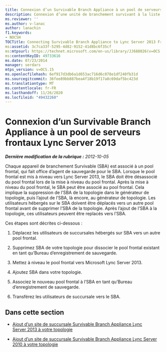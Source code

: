 ```yaml
---
title: Connexion d’un Survivable Branch Appliance à un pool de serveurs frontaux Lync Server 2013
description: Connexion d’une unité de branchement survivant à la liste frontale Lync Server 2013.
ms.reviewer: ''
ms.author: v-lanac
author: lanachin
f1.keywords:
- NOCSH
TOCTitle: Connecting Survivable Branch Appliance to Lync Server 2013 Front End pool
ms:assetid: 3c7ca33f-5295-4d82-9152-41d8bc6f35cf
ms:mtpsurl: https://technet.microsoft.com/en-us/library/JJ688026(v=OCS.15)
ms:contentKeyID: 49733616
ms.date: 07/23/2014
manager: serdars
mtps_version: v=OCS.15
ms.openlocfilehash: 6ef917d3db6a1d653ac716d6c078e1df240fb31d
ms.sourcegitcommit: 36fee89bb887bea4f18b19f17a8c69daf5bc423d
ms.translationtype: MT
ms.contentlocale: fr-FR
ms.lasthandoff: 11/26/2020
ms.locfileid: "49432260"
---
```

# <a name="connecting-survivable-branch-appliance-to-lync-server-2013-front-end-pool"></a>Connexion d’un Survivable Branch Appliance à un pool de serveurs frontaux Lync Server 2013

<div data-xmlns="http://www.w3.org/1999/xhtml">

<div class="topic" data-xmlns="http://www.w3.org/1999/xhtml" data-msxsl="urn:schemas-microsoft-com:xslt" data-cs="https://msdn.microsoft.com/">

<div data-asp="https://msdn2.microsoft.com/asp">



</div>

<div id="mainSection">

<div id="mainBody">

<span> </span>

_**Dernière modification de la rubrique :** 2012-10-05_

Chaque appareil de branchement Survivable (SBA) est associé à un pool frontal, qui fait office d’agent de sauvegarde pour le SBA. Lorsque le pool frontal est mis à niveau vers Lync Server 2013, le SBA doit être désassocié du pool frontal lors de la mise à niveau du pool frontal. Après la mise à niveau du pool frontal, le SBA peut être associé au pool frontal. Cela implique la suppression de l’SBA de la topologie dans le générateur de topologie, puis l’ajout de l’SBA, là encore, au générateur de topologie. Les utilisateurs hébergés sur le SBA doivent être déplacés vers un autre pool frontal avant de supprimer l’SBA de la topologie. Après l’ajout de l’SBA à la topologie, ces utilisateurs peuvent être replacés vers l’SBA.

Ces étapes sont décrites ci-dessous :

1.  Déplacez les utilisateurs de succursales hébergés sur SBA vers un autre pool frontal.

2.  Supprimez SBA de votre topologie pour dissocier le pool frontal existant en tant qu’Bureau d’enregistrement de sauvegarde.

3.  Mettez à niveau le pool frontal vers Microsoft Lync Server 2013.

4.  Ajoutez SBA dans votre topologie.

5.  Associez le nouveau pool frontal à l’SBA en tant qu’Bureau d’enregistrement de sauvegarde.

6.  Transférez les utilisateurs de succursale vers le SBA.

<div>

## <a name="in-this-section"></a>Dans cette section

  - [Ajout d’un site de succursale Survivable Branch Appliance Lync Server 2013 à votre topologie](lync-server-2013-add-lync-server-2013-survivable-branch-appliance-branch-site-to-your-topology.md)

  - [Ajout d’un site de succursale Survivable Branch Appliance Lync Server 2010 à votre topologie](lync-server-2013-add-lync-server-2010-survivable-branch-appliance-branch-site-to-your-topology.md)

</div>

</div>

<span> </span>

</div>

</div>

</div>

